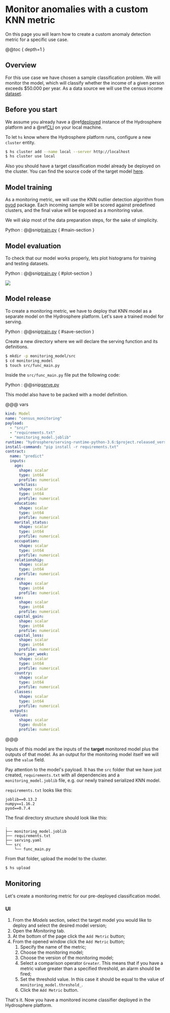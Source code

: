 # Monitor anomalies with a custom KNN metric

On this page you will learn how to create a custom anomaly detection metric for a specific use case. 

@@toc { depth=1 }

## Overview

For this use case we have chosen a sample classification problem. We will monitor the model, which will classify whether the income of a given person exceeds $50.000 per year. As a data source we will use the census income [dataset](https://archive.ics.uci.edu/ml/datasets/census+income).

## Before you start

We assume you already have a @ref[deployed](../../hydro_serving_docs/install/platform.md) instance of the Hydrosphere platform and a @ref[CLI](../../hydro_serving_docs/install/client/cli.md) on your local machine.

To let `hs` know where the Hydrosphere platform runs, configure a new `cluster` entity. 

```sh 
$ hs cluster add --name local --server http://localhost
$ hs cluster use local
```

Also you should have a target classification model already be deployed on the cluster. You can find the source code of the target model [here](https://github.com/Hydrospheredata/hydro-serving-example/tree/master/examples/adult). 

## Model training

As a monitoring metric, we will use the KNN outlier detection algorithm from [pyod](https://github.com/yzhao062/pyod) package. Each incoming sample will be scored against predefined clusters, and the final value will be exposed as a monitoring value. 

We will skip most of the data preparation steps, for the sake of simplicity. 

Python
:   @@snip[train.py](snippets/knn_anomaly_detection/train.py) { #main-section }

## Model evaluation

To check that our model works properly, lets plot histograms for training and testing datasets. 

Python
:   @@snip[train.py](snippets/knn_anomaly_detection/train.py) { #plot-section }

![](.../knn_comparison.png)

## Model release

To create a monitoring metric, we have to deploy that KNN model as a separate model on the Hydrosphere platform. Let's save a trained model for serving. 

Python
:   @@snip[train.py](snippets/knn_anomaly_detection/train.py) { #save-section }

Create a new directory where we will declare the serving function and its definitions. 

```sh
$ mkdir -p monitoring_model/src
$ cd monitoring_model
$ touch src/func_main.py
```

Inside the `src/func_main.py` file put the following code:

Python
:   @@snip[serve.py](snippets/knn_anomaly_detection/serve.py)

This model also have to be packed with a model definition.

@@@ vars
```yaml
kind: Model
name: "census_monitoring"
payload:
  - "src/"
  - "requirements.txt"
  - "monitoring_model.joblib"
runtime: "hydrosphere/serving-runtime-python-3.6:$project.released_version$"
install-command: "pip install -r requirements.txt"
contract:
  name: "predict"
  inputs:
    age:
      shape: scalar
      type: int64
      profile: numerical
    workclass:
      shape: scalar
      type: int64
      profile: numerical
    education:
      shape: scalar
      type: int64
      profile: numerical
    marital_status:
      shape: scalar
      type: int64
      profile: numerical
    occupation:
      shape: scalar
      type: int64
      profile: numerical
    relationship:
      shape: scalar
      type: int64
      profile: numerical
    race:
      shape: scalar
      type: int64
      profile: numerical
    sex:
      shape: scalar
      type: int64
      profile: numerical
    capital_gain:
      shape: scalar
      type: int64
      profile: numerical
    capital_loss:
      shape: scalar
      type: int64
      profile: numerical
    hours_per_week:
      shape: scalar
      type: int64
      profile: numerical
    country:
      shape: scalar
      type: int64
      profile: numerical
    classes:
      shape: scalar
      type: int64
      profile: numerical
  outputs:
    value:
      shape: scalar
      type: double
      profile: numerical
```
@@@

Inputs of this model are the inputs of the **target** monitored model plus the outputs of that model. As an output for the monitoring model itself we will use the `value` field. 

Pay attention to the model's payload. It has the `src` folder that we have just created, `requirements.txt` with all dependencies and a `monitoring_model.joblib` file, e.g. our newly trained serialized KNN model. 

`requirements.txt` looks like this: 

```
joblib==0.13.2
numpy==1.16.2
pyod==0.7.4
```

The final directory structure should look like this: 

```
.
├── monitoring_model.joblib
├── requirements.txt
├── serving.yaml
└── src
    └── func_main.py
```

From that folder, upload the model to the cluster.

```sh
$ hs upload
```

## Monitoring

Let's create a monitoring metric for our pre-deployed classification model. 

### UI

1. From the _Models_ section, select the target model you would like to deploy and select the desired model version;
1. Open the _Monitoring_ tab.
1. At the bottom of the page click the `Add Metric` button;
1. From the opened window click the `Add Metric` button;
    1. Specify the name of the metric;
    1. Choose the monitoring model;
    1. Choose the version of the monitoring model;
    1. Select a comparison operator `Greater`. This means that if you have a metric value greater than a specified threshold, an alarm should be fired;
    1. Set the threshold value. In this case it should be equal to the value of `monitoring_model.threshold_`.
    1. Click the `Add Metric` button.

That's it. Now you have a monitored income classifier deployed in the Hydrosphere platform. 
